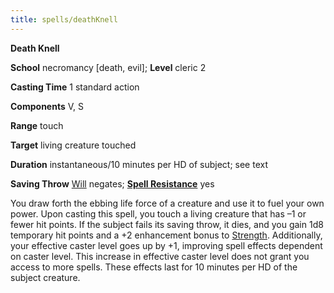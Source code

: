 ```yaml
---
title: spells/deathKnell
---
```

 **Death Knell**

**School** necromancy [death, evil]; **Level** cleric 2

**Casting Time** 1 standard action

**Components** V, S

**Range** touch

**Target** living creature touched

**Duration** instantaneous/10 minutes per HD of subject; see text

**Saving Throw** [Will](../combat.md#_will) negates; **[Spell Resistance](../glossary.md#_spell-resistance)** yes

You draw forth the ebbing life force of a creature and use it to fuel your own power. Upon casting this spell, you touch a living creature that has –1 or fewer hit points. If the subject fails its saving throw, it dies, and you gain 1d8 temporary hit points and a +2 enhancement bonus to [Strength](../gettingStarted.md#_strength). Additionally, your effective caster level goes up by +1, improving spell effects dependent on caster level. This increase in effective caster level does not grant you access to more spells. These effects last for 10 minutes per HD of the subject creature.

